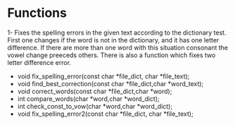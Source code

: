 <h1>Functions</h1>

1- Fixes the spelling errors in the given text according to the dictionary test. First one changes if the word is not in the dictionary, and it has one letter difference. If there are more than one word with this situation consonant the vowel change preeceds others. There is also a function which fixes two letter difference error.  
- void fix_spelling_error(const char *file_dict, char *file_text);  
- void find_best_correction(const char *file_dict,char *word_text);  
- void correct_words(const char *file_dict,char *word);  
- int compare_words(char *word,char *word_dict);  
- int check_const_to_vow(char *word,char *word_dict);	 
- void fix_spelling_error2(const char *file_dict, char *file_text);  